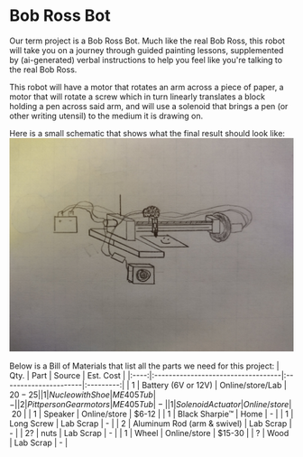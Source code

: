 # Bob Ross Bot

Our term project is a Bob Ross Bot. Much like the real Bob Ross, this robot
will take you on a journey through guided painting lessons, supplemented by
(ai-generated) verbal instructions to help you feel like you're talking to 
the real Bob Ross.

This robot will have a motor that rotates an arm across a piece of paper, a
motor that will rotate a screw which in turn linearly translates a block 
holding a pen across said arm, and will use a solenoid that brings a pen 
(or other writing utensil) to the medium it is drawing on. 

Here is a small schematic that shows what the final result should look like:
![](BobRossBot.jpg)

Below is a Bill of Materials that list all the parts we need for this project:
| Qty. | Part                               | Source                | Est. Cost |
|:----:|:-----------------------------------|:----------------------|:---------:|
|  1   | Battery (6V or 12V)                | Online/store/Lab      |   $20-25  |
|  1   | Nucleo with Shoe                   | ME405 Tub             |     -     |
|  2   | Pittperson Gearmotors              | ME405 Tub             |     -     |
|  1   | Solenoid Actuator                  | Online/store          |   ~$20    |
|  1   | Speaker                            | Online/store          | $6-12     |
|  1   | Black Sharpie&trade;               | Home                  |   -       |
|  1   | Long Screw                         | Lab Scrap             |   -       |
|  2   | Aluminum Rod (arm & swivel)        | Lab Scrap             | -         |
|  2?  | nuts                               | Lab Scrap             |   -       |
|  1   | Wheel                              | Online/store          |   $15-30  |
|  ?   | Wood                               | Lab Scrap             |   -       |
